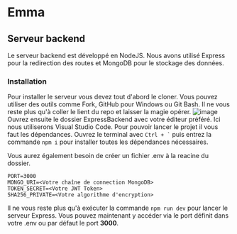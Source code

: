 # Emma

## Serveur backend
Le serveur backend est développé en NodeJS. Nous avons utilisé Express pour la redirection des routes et MongoDB pour le stockage des données.

### Installation
Pour installer le serveur vous devez tout d'abord le cloner. Vous pouvez utiliser des outils comme Fork, GitHub pour Windows ou Git Bash. Il ne vous reste plus qu'à coller le lient du repo et laisser la magie opérer.
![image](https://user-images.githubusercontent.com/50884605/155769752-bb0bac1e-8b0e-4f28-91ca-016e271a7b3f.png)
Ouvrez ensuite le dossier ExpressBackend avec votre éditeur préféré. Ici nous utiliserons Visual Studio Code. Pour pouvoir lancer le projet il vous faut les dépendances. Ouvrez le terminal avec <code>Ctrl + \`</code> puis entrez la commande `npm i` pour installer toutes les dépendances nécessaires.

Vous aurez également besoin de créer un fichier .env à la reacine du dossier.
```
PORT=3000
MONGO_URI=<Votre chaîne de connection MongoDB>
TOKEN_SECRET=<Votre JWT Token>
SHA256_PRIVATE=<Votre algorithme d'encryption>
```

Il ne vous reste plus qu'à exécuter la commande `npm run dev` pour lancer le serveur Express. Vous pouvez maintenant y accéder via le port définit dans votre .env ou par défaut le port **3000**.
